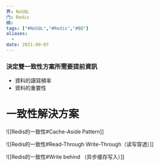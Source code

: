 ```yaml
---
界: NoSQL
门: Redis
纲: 
tags: ["#NoSQL","#Redis","#BQ"]
aliases:
  - 
date: 2021-09-07
---
```


### 決定雙一致性方案所需要提前資訊
- 資料的讀寫頻率
- 資料的重要性

# 一致性解決方案
![[Redis的一致性#Cache-Aside Pattern]]

![[Redis的一致性#Read-Through Write-Through（读写穿透）]]

![[Redis的一致性#Write behind （异步缓存写入）]]